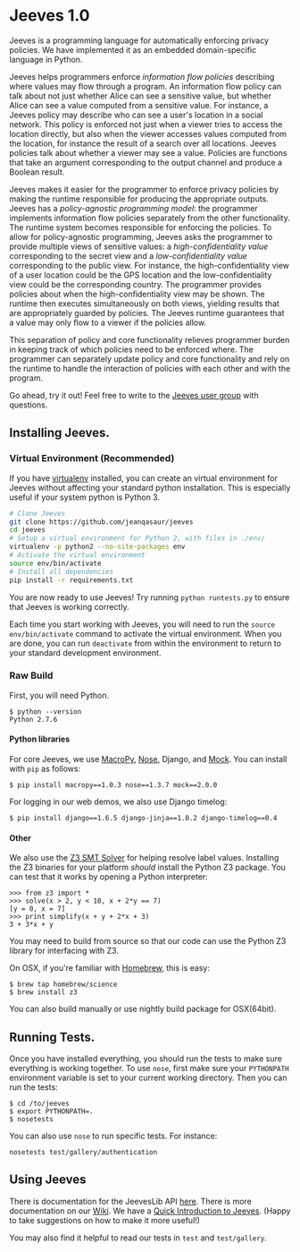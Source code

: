 Jeeves 1.0
======
Jeeves is a programming language for automatically enforcing privacy policies. We have implemented it as an embedded domain-specific language in Python.

Jeeves helps programmers enforce _information flow policies_ describing where values may flow through a program.
An information flow policy can talk about not just whether Alice can see a sensitive value, but whether Alice can see a value computed from a sensitive value. For instance, a Jeeves policy may describe who can see a user's location in a social network. This policy is enforced not just when a viewer tries to access the location directly, but also when the viewer accesses values computed from the location, for instance the result of a search over all locations. Jeeves policies talk about whether a viewer may see a value. Policies are functions that take an argument corresponding to the output channel and produce a Boolean result.

Jeeves makes it easier for the programmer to enforce privacy policies by making the runtime responsible for producing the appropriate outputs. Jeeves has a _policy-agnostic programming model_: the programmer implements information flow policies separately from the other functionality. The runtime system becomes responsible for enforcing the policies. To allow for policy-agnostic programming, Jeeves asks the programmer to provide multiple views of sensitive values: a _high-confidentiality value_ corresponding to the secret view and a _low-confidentiality value_ corresponding to the public view. For instance, the high-confidentiality view of a user location could be the GPS location and the low-confidentiality view could be the corresponding country. The programmer provides policies about when the high-confidentiality view may be shown. The runtime then executes simultaneously on both views, yielding results that are appropriately guarded by policies. The Jeeves runtime guarantees that a value may only flow to a viewer if the policies allow.

This separation of policy and core functionality relieves programmer burden in keeping track of which policies need to be enforced where. The programmer can separately update policy and core functionality and rely on the runtime to handle the interaction of policies with each other and with the program.

Go ahead, try it out! Feel free to write to the [Jeeves user group](https://groups.google.com/forum/#!forum/jeeves-programmers) with questions.

## Installing Jeeves.

### Virtual Environment (Recommended)

If you have [virtualenv](https://virtualenv.pypa.io/en/stable/) installed, you
can create an virtual environment for Jeeves without affecting your standard
python installation. This is especially useful if your system python is Python
3.

```sh
# Clone Jeeves
git clone https://github.com/jeanqasaur/jeeves
cd jeeves
# Setup a virtual environment for Python 2, with files in ./env/
virtualenv -p python2 --no-site-packages env
# Activate the virtual environment
source env/bin/activate
# Install all dependencies
pip install -r requirements.txt
```

You are now ready to use Jeeves! Try running `python runtests.py` to ensure
that Jeeves is working correctly.

Each time you start working with Jeeves, you will need to run the `source
env/bin/activate` command to activate the virtual environment. When you are
done, you can run `deactivate` from within the environment to return to your
standard development environment.

### Raw Build

First, you will need Python.

    $ python --version
    Python 2.7.6


#### Python libraries
For core Jeeves, we use [MacroPy](https://github.com/lihaoyi/macropy), [Nose](https://nose.readthedocs.org/en/latest/), Django, and [Mock](http://www.voidspace.org.uk/python/mock/). You can install with ```pip``` as follows:

    $ pip install macropy==1.0.3 nose==1.3.7 mock==2.0.0
    
For logging in our web demos, we also use Django timelog:

    $ pip install django==1.6.5 django-jinja==1.0.2 django-timelog==0.4


#### Other
We also use the [Z3 SMT Solver](http://z3.codeplex.com/releases) for helping resolve label values. Installing the Z3 binaries for your platform *should* install the Python Z3 package. You can test that it works by opening a Python interpreter:

    >>> from z3 import *
    >>> solve(x > 2, y < 10, x + 2*y == 7)
    [y = 0, x = 7]
    >>> print simplify(x + y + 2*x + 3)
    3 + 3*x + y

You may need to build from source so that our code can use the Python Z3 library for interfacing with Z3.

On OSX, if you're familiar with [Homebrew](http://brew.sh/), this is easy:

    $ brew tap homebrew/science
    $ brew install z3

You can also build manually or use nightly build package for OSX(64bit).


## Running Tests.
Once you have installed everything, you should run the tests to make sure everything is working together. To use ```nose```, first make sure your ```PYTHONPATH``` environment variable is set to your current working directory. Then you can run the tests:


    $ cd /to/jeeves
    $ export PYTHONPATH=.
    $ nosetests
    
You can also use ```nose``` to run specific tests. For instance:

    nosetests test/gallery/authentication

    
## Using Jeeves
There is documentation for the JeevesLib API [here](http://projects.csail.mit.edu/jeeves/doc/jeeveslib.html). There is more documentation on our [Wiki](https://github.com/jeanqasaur/jeeves/wiki). We have a [Quick Introduction to Jeeves](https://github.com/jeanqasaur/jeeves/wiki/A-Quick-Introduction-to-Jeeves). (Happy to take suggestions on how to make it more useful!)

You may also find it helpful to read our tests in ```test``` and ```test/gallery```.

